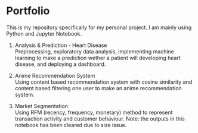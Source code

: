 # Portfolio
This is my repository specifically for my personal project. I am mainly using Python and Jupyter Notebook.


1. Analysis & Prediction - Heart Disease  
Preprocessing, exploratory data analysis, implementing machine learning to make a prediction wether a patient will developing heart disease, and deploying a dashboard.

2. Anime Recommendation System  
Using content based recommendation system with cosine similarity and content based filtering one user to make an anime recommendation system.

3. Market Segmentation  
Using RFM (recency, frequency, monetary) method to represent transaction activity and customer behaviour. Note: the outputs in this notebook has been cleared due to size issue.
